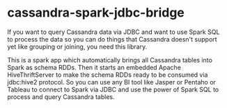 # cassandra-spark-jdbc-bridge
If you want to query Cassandra data via JDBC and want to use Spark SQL to process the data so you can do things that Cassandra doesn't support yet like grouping or joining, you need this library.

This is a spark app which automatically brings all Cassandra tables into Spark as schema RDDs. Then it starts an embedded Apache HiveThriftServer to make the schema RDDs ready to be consumed via jdbc:hive2 protocol.
So you can use any BI tool like Jasper or Pentaho or Tableau to connect to Spark via JDBC and use the power of Spark SQL to process and query Cassandra tables.
    
